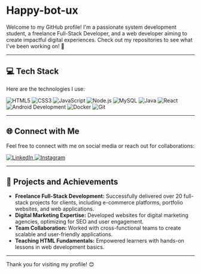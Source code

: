 # Happy-bot-ux

Welcome to my GitHub profile! I'm a passionate system development student, a freelance Full-Stack Developer, and a web developer aiming to create impactful digital experiences. Check out my repositories to see what I've been working on! 🚀  

---  

## 💻 Tech Stack  

Here are the technologies I use:  

<p align="left">  
  <img src="https://img.shields.io/badge/HTML5-E34F26?style=for-the-badge&logo=html5&logoColor=white" alt="HTML5" />  
  <img src="https://img.shields.io/badge/CSS3-1572B6?style=for-the-badge&logo=css3&logoColor=white" alt="CSS3" />  
  <img src="https://img.shields.io/badge/JavaScript-F7DF1E?style=for-the-badge&logo=javascript&logoColor=black" alt="JavaScript" />  
  <img src="https://img.shields.io/badge/Node.js-339933?style=for-the-badge&logo=node.js&logoColor=white" alt="Node.js" />  
  <img src="https://img.shields.io/badge/MySQL-4479A1?style=for-the-badge&logo=mysql&logoColor=white" alt="MySQL" />  
  <img src="https://img.shields.io/badge/Java-007396?style=for-the-badge&logo=java&logoColor=white" alt="Java" />  
  <img src="https://img.shields.io/badge/React-61DAFB?style=for-the-badge&logo=react&logoColor=black" alt="React" />  
  <img src="https://img.shields.io/badge/Android%20Development-3DDC84?style=for-the-badge&logo=android&logoColor=white" alt="Android Development" />
  <img src="https://img.shields.io/badge/Docker-2496ED?style=for-the-badge&logo=docker&logoColor=white" alt="Docker" />
  <img src="https://img.shields.io/badge/Git-F05032?style=for-the-badge&logo=git&logoColor=white" alt="Git" />
</p>


---  

## 🌐 Connect with Me  

Feel free to connect with me on social media or reach out for collaborations:  

<p align="left">  
  <a href="https://linkedin.com/in/happy-ndlovu" target="_blank">  
    <img src="https://img.shields.io/badge/LinkedIn-0077B5?style=for-the-badge&logo=linkedin&logoColor=white" alt="LinkedIn" />  
  </a>  
  <a href="https://instagram.com/callmi_ray" target="_blank">  
    <img src="https://img.shields.io/badge/Instagram-E4405F?style=for-the-badge&logo=instagram&logoColor=white" alt="Instagram" />  
  </a>  
</p>  

---  

## 🌟 Projects and Achievements  

- **Freelance Full-Stack Development:** Successfully delivered over 20 full-stack projects for clients, including e-commerce platforms, portfolio websites, and web applications.  
- **Digital Marketing Expertise:** Developed websites for digital marketing agencies, optimizing for SEO and user engagement.  
- **Team Collaboration:** Worked with cross-functional teams to create scalable and user-friendly applications.  
- **Teaching HTML Fundamentals:** Empowered learners with hands-on lessons in web development basics.  

---  

Thank you for visiting my profile! 😊  
